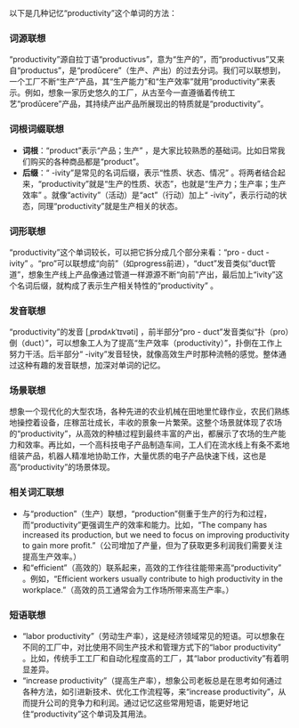 以下是几种记忆“productivity”这个单词的方法：

### 词源联想
“productivity”源自拉丁语“productivus”，意为“生产的”，而“productivus”又来自“productus”，是“prodūcere”（生产、产出）的过去分词。我们可以联想到，一个工厂不断“生产”产品，其“生产能力”和“生产效率”就用“productivity”来表示。例如，想象一家历史悠久的工厂，从古至今一直遵循着传统工艺“prodūcere”产品，其持续产出产品所展现出的特质就是“productivity”。

### 词根词缀联想
 - **词根**：“product”表示“产品；生产” ，是大家比较熟悉的基础词。比如日常我们购买的各种商品都是“product”。
 - **后缀**：“ -ivity”是常见的名词后缀，表示“性质、状态、情况” 。将两者结合起来，“productivity”就是“生产的性质、状态”，也就是“生产力；生产率；生产效率” 。就像“activity”（活动）是“act”（行动）加上“ -ivity”，表示行动的状态，同理“productivity”就是生产相关的状态。

### 词形联想
“productivity”这个单词较长，可以把它拆分成几个部分来看：“pro - duct - ivity” 。“pro”可以联想成“向前”（如progress前进），“duct”发音类似“duct管道”，想象生产线上产品像通过管道一样源源不断“向前”产出，最后加上“ivity”这个名词后缀，就构成了表示生产相关特性的“productivity” 。

### 发音联想
“productivity”的发音 [ˌprɒdʌkˈtɪvəti] ，前半部分“pro - duct”发音类似“扑（pro）倒（duct）”，可以想象工人为了提高“生产效率（productivity）”，扑倒在工作上努力干活。后半部分“ -ivity”发音轻快，就像高效生产时那种流畅的感觉。整体通过这种有趣的发音联想，加深对单词的记忆。

### 场景联想
想象一个现代化的大型农场，各种先进的农业机械在田地里忙碌作业，农民们熟练地操控着设备，庄稼茁壮成长，丰收的景象一片繁荣。这整个场景就体现了农场的“productivity”，从高效的种植过程到最终丰富的产出，都展示了农场的生产能力和效率。再比如，一个高科技电子产品制造车间，工人们在流水线上有条不紊地组装产品，机器人精准地协助工作，大量优质的电子产品快速下线，这也是高“productivity”的场景体现。

### 相关词汇联想
 - 与“production”（生产）联想，“production”侧重于生产的行为和过程，而“productivity”更强调生产的效率和能力。比如，“The company has increased its production, but we need to focus on improving productivity to gain more profit.”（公司增加了产量，但为了获取更多利润我们需要关注提高生产效率。）
 - 和“efficient”（高效的）联系起来，高效的工作往往能带来高“productivity” 。例如，“Efficient workers usually contribute to high productivity in the workplace.”（高效的员工通常会为工作场所带来高生产率。）

### 短语联想
 - “labor productivity”（劳动生产率），这是经济领域常见的短语。可以想象在不同的工厂中，对比使用不同生产技术和管理方式下的“labor productivity” 。比如，传统手工工厂和自动化程度高的工厂，其“labor productivity”有着明显差异。
 - “increase productivity”（提高生产率），想象公司老板总是在思考如何通过各种方法，如引进新技术、优化工作流程等，来“increase productivity”，从而提升公司的竞争力和利润。通过记忆这些常用短语，能更好地记住“productivity”这个单词及其用法。 